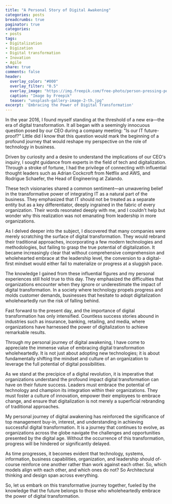 ```yaml
---
title: "A Personal Story of Digital Awakening"
categories: posts
breadcrumbs: true
paginator: true
categories: 
- posts
tags:
- Digitalization
- Digization
- Digital transformation
- Inovation
- Agile
share: true
comments: false
header:
  overlay_color: "#000"
  overlay_filter: "0.5"
  overlay_image: "https://img.freepik.com/free-photo/person-pressing-power-button_23-2150040443.jpg?w=1480&t=st=1684932574~exp=1684933174~hmac=5e477364a413121e04b0da4613d7a5cba8e7e85d00c1b027b2e9b2b0e180b2e7"
  caption: "Image by Freepik"
  teaser: "unsplash-gallery-image-2-th.jpg"
excerpt: 'Embracing the Power of Digital Transformation'
---
```

In the year 2016, I found myself standing at the threshold of a new era—the era of digital transformation. It all began with a seemingly innocuous question posed by our CEO during a company meeting: "Is our IT future-proof?" Little did I know that this question would mark the beginning of a profound journey that would reshape my perspective on the role of technology in business.

Driven by curiosity and a desire to understand the implications of our CEO's inquiry, I sought guidance from experts in the field of tech and digitalization. Through a stroke of fortune, I had the privilege of connecting with influential thought leaders such as Adrian Cockcroft from Netflix and AWS, and Rodrigue Schaefer, the Head of Engineering at Zalando.

These tech visionaries shared a common sentiment—an unwavering belief in the transformative power of integrating IT as a natural part of the business. They emphasized that IT should not be treated as a separate entity but as a key differentiator, deeply ingrained in the fabric of every organization. Their words resonated deeply with me, and I couldn't help but wonder why this realization was not emanating from leadership in more organizations.

As I delved deeper into the subject, I discovered that many companies were merely scratching the surface of digital transformation. They would rebrand their traditional approaches, incorporating a few modern technologies and methodologies, but failing to grasp the true potential of digitalization. It became increasingly clear that without comprehensive comprehension and wholehearted embrace at the leadership level, the conversion to a digital-first mindset would either fail to materialize or progress at a sluggish pace.

The knowledge I gained from these influential figures and my personal experiences still hold true to this day. They emphasized the difficulties that organizations encounter when they ignore or underestimate the impact of digital transformation. In a society where technology propels progress and molds customer demands, businesses that hesitate to adopt digitalization wholeheartedly run the risk of falling behind.

Fast forward to the present day, and the importance of digital transformation has only intensified. Countless success stories abound in industries such as insurance, banking, retailing, and media, where organizations have harnessed the power of digitalization to achieve remarkable results.

Through my personal journey of digital awakening, I have come to appreciate the immense value of embracing digital transformation wholeheartedly. It is not just about adopting new technologies; it is about fundamentally shifting the mindset and culture of an organization to leverage the full potential of digital possibilities.

As we stand at the precipice of a digital revolution, it is imperative that organizations understand the profound impact digital transformation can have on their future success. Leaders must embrace the potential of technology and champion its integration within their organizations. They must foster a culture of innovation, empower their employees to embrace change, and ensure that digitalization is not merely a superficial rebranding of traditional approaches.

My personal journey of digital awakening has reinforced the significance of top management buy-in, interest, and understanding in achieving successful digital transformation. It is a journey that continues to evolve, as organizations across the globe navigate the challenges and opportunities presented by the digital age. Without the occurrence of this transformation, progress will be hindered or significantly delayed.

As time progresses, it becomes evident that technology, systems, information, business capabilities, organization, and leadership should of-course reinforce one another rather than work against each other. So, which models align with each other, and which ones do not? So Architectural thinking and design span across everything.

So, let us embark on this transformative journey together, fueled by the knowledge that the future belongs to those who wholeheartedly embrace the power of digital transformation.
